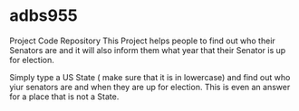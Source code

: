 # adbs955
Project Code Repository 
This Project helps people to find out who their Senators are and it will also inform them what year that their Senator is up for election.

Simply type a US State ( make sure that it is in lowercase) and find out who yiur senators are and when they are up for election. This is even an answer for a place that is not a State.
